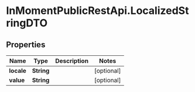 # InMomentPublicRestApi.LocalizedStringDTO

## Properties

Name | Type | Description | Notes
------------ | ------------- | ------------- | -------------
**locale** | **String** |  | [optional] 
**value** | **String** |  | [optional] 


